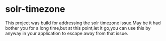 # solr-timezone
This project was build for addressing the solr timezone issue.May be it had bother you for a long time,but at this point,let it go,you can use this by anyway in your application to escape away from that issue.
